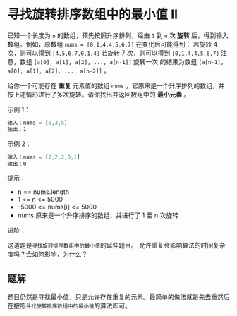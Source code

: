 # 寻找旋转排序数组中的最小值 II

已知一个长度为 `n` 的数组，预先按照升序排列，经由 `1` 到 `n` 次 **旋转** 后，得到输入数组。例如，原数组 `nums = [0,1,4,4,5,6,7]` 在变化后可能得到：
若旋转 4 次，则可以得到 `[4,5,6,7,0,1,4]`
若旋转 7 次，则可以得到 `[0,1,4,4,5,6,7]`
注意，数组 `[a[0], a[1], a[2], ..., a[n-1]]` 旋转一次 的结果为数组 `[a[n-1], a[0], a[1], a[2], ..., a[n-2]]` 。

给你一个可能存在 **重复** 元素值的数组 `nums` ，它原来是一个升序排列的数组，并按上述情形进行了多次旋转。请你找出并返回数组中的 **最小元素** 。

示例 1：

```ts
输入：nums = [1,3,5]
输出：1
```

示例 2：

```ts
输入：nums = [2,2,2,0,1]
输出：0
```

提示：

- n == nums.length
- 1 <= n <= 5000
- -5000 <= nums[i] <= 5000
- nums 原来是一个升序排序的数组，并进行了 1 至 n 次旋转

进阶：

这道题是`寻找旋转排序数组中的最小值`的延伸题目。
允许重复会影响算法的时间复杂度吗？会如何影响，为什么？

## 题解

题目仍然是寻找最小值，只是允许存在重复的元素。最简单的做法就是先去重然后在按照`寻找旋转排序数组中的最小值`的算法即可。
